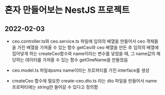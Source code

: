 # 혼자 만들어보는 NestJS 프로젝트

## 2022-02-03

- ceo.controller.ts와 ceo.service.ts 파일에 임의의 배열을 만들어서 ceo 객체들을 가진 배열을 가져올 수 있는 함수 getCeo와 ceo 배열을 만든 후 임의의 배열에 집어넣게 하는 createCeo함수와 name이라는 변수를 넣었을 때, 그 name값의 해당하는 데이터를 가져올 수 있는 함수 getOneName을 만들었음

- ceo.model.ts 파일dpsms name이라는 프로퍼티를 가진 interface를 생성

- createCeo 함수에 필요한 create-ceo.dto.ts 라는 dto 파일을 만들어서 name 프로퍼티에는 string만 들어갈 수 있다고 정의함
